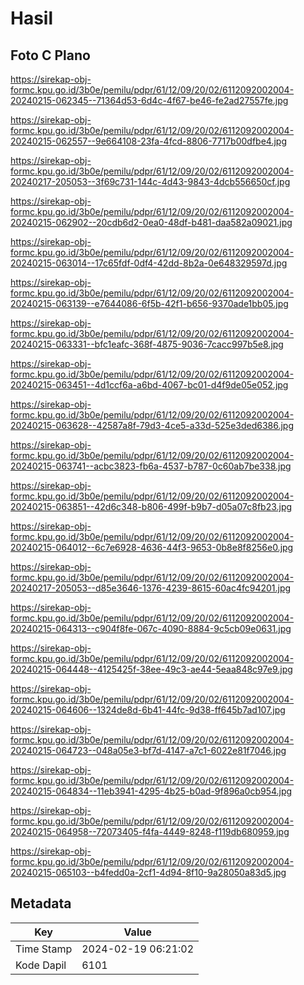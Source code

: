 # Hasil

## Foto C Plano

https://sirekap-obj-formc.kpu.go.id/3b0e/pemilu/pdpr/61/12/09/20/02/6112092002004-20240215-062345--71364d53-6d4c-4f67-be46-fe2ad27557fe.jpg

https://sirekap-obj-formc.kpu.go.id/3b0e/pemilu/pdpr/61/12/09/20/02/6112092002004-20240215-062557--9e664108-23fa-4fcd-8806-7717b00dfbe4.jpg

https://sirekap-obj-formc.kpu.go.id/3b0e/pemilu/pdpr/61/12/09/20/02/6112092002004-20240217-205053--3f69c731-144c-4d43-9843-4dcb556650cf.jpg

https://sirekap-obj-formc.kpu.go.id/3b0e/pemilu/pdpr/61/12/09/20/02/6112092002004-20240215-062902--20cdb6d2-0ea0-48df-b481-daa582a09021.jpg

https://sirekap-obj-formc.kpu.go.id/3b0e/pemilu/pdpr/61/12/09/20/02/6112092002004-20240215-063014--17c65fdf-0df4-42dd-8b2a-0e648329597d.jpg

https://sirekap-obj-formc.kpu.go.id/3b0e/pemilu/pdpr/61/12/09/20/02/6112092002004-20240215-063139--e7644086-6f5b-42f1-b656-9370ade1bb05.jpg

https://sirekap-obj-formc.kpu.go.id/3b0e/pemilu/pdpr/61/12/09/20/02/6112092002004-20240215-063331--bfc1eafc-368f-4875-9036-7cacc997b5e8.jpg

https://sirekap-obj-formc.kpu.go.id/3b0e/pemilu/pdpr/61/12/09/20/02/6112092002004-20240215-063451--4d1ccf6a-a6bd-4067-bc01-d4f9de05e052.jpg

https://sirekap-obj-formc.kpu.go.id/3b0e/pemilu/pdpr/61/12/09/20/02/6112092002004-20240215-063628--42587a8f-79d3-4ce5-a33d-525e3ded6386.jpg

https://sirekap-obj-formc.kpu.go.id/3b0e/pemilu/pdpr/61/12/09/20/02/6112092002004-20240215-063741--acbc3823-fb6a-4537-b787-0c60ab7be338.jpg

https://sirekap-obj-formc.kpu.go.id/3b0e/pemilu/pdpr/61/12/09/20/02/6112092002004-20240215-063851--42d6c348-b806-499f-b9b7-d05a07c8fb23.jpg

https://sirekap-obj-formc.kpu.go.id/3b0e/pemilu/pdpr/61/12/09/20/02/6112092002004-20240215-064012--6c7e6928-4636-44f3-9653-0b8e8f8256e0.jpg

https://sirekap-obj-formc.kpu.go.id/3b0e/pemilu/pdpr/61/12/09/20/02/6112092002004-20240217-205053--d85e3646-1376-4239-8615-60ac4fc94201.jpg

https://sirekap-obj-formc.kpu.go.id/3b0e/pemilu/pdpr/61/12/09/20/02/6112092002004-20240215-064313--c904f8fe-067c-4090-8884-9c5cb09e0631.jpg

https://sirekap-obj-formc.kpu.go.id/3b0e/pemilu/pdpr/61/12/09/20/02/6112092002004-20240215-064448--4125425f-38ee-49c3-ae44-5eaa848c97e9.jpg

https://sirekap-obj-formc.kpu.go.id/3b0e/pemilu/pdpr/61/12/09/20/02/6112092002004-20240215-064606--1324de8d-6b41-44fc-9d38-ff645b7ad107.jpg

https://sirekap-obj-formc.kpu.go.id/3b0e/pemilu/pdpr/61/12/09/20/02/6112092002004-20240215-064723--048a05e3-bf7d-4147-a7c1-6022e81f7046.jpg

https://sirekap-obj-formc.kpu.go.id/3b0e/pemilu/pdpr/61/12/09/20/02/6112092002004-20240215-064834--11eb3941-4295-4b25-b0ad-9f896a0cb954.jpg

https://sirekap-obj-formc.kpu.go.id/3b0e/pemilu/pdpr/61/12/09/20/02/6112092002004-20240215-064958--72073405-f4fa-4449-8248-f119db680959.jpg

https://sirekap-obj-formc.kpu.go.id/3b0e/pemilu/pdpr/61/12/09/20/02/6112092002004-20240215-065103--b4fedd0a-2cf1-4d94-8f10-9a28050a83d5.jpg


## Metadata

| Key        | Value               |
| ---------- | ------------------- |
| Time Stamp | 2024-02-19 06:21:02 |
| Kode Dapil | 6101                |



